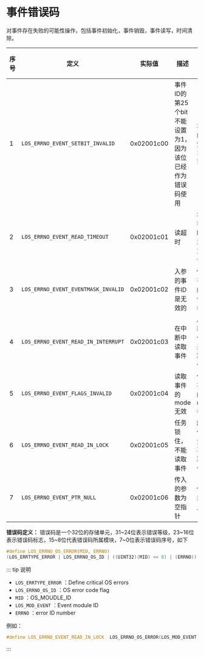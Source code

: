 # 事件错误码

对事件存在失败的可能性操作，包括事件初始化，事件销毁，事件读写，时间清除。

| 序号 | 定义                                   | 实际值     | 描述                                                     | 参考解决方案             |
|------|----------------------------------------|------------|----------------------------------------------------------|--------------------------|
| 1    | `LOS_ERRNO_EVENT_SETBIT_INVALID`     | 0x02001c00 | 事件ID的第25个bit不能设置为1，因为该位已经作为错误码使用 | 事件ID的第25bit置为0     |
| 2    | `LOS_ERRNO_EVENT_READ_TIMEOUT`       | 0x02001c01 | 读超时                                                   | 增加等待时间或者重新读取 |
| 3    | `LOS_ERRNO_EVENT_EVENTMASK_INVALID`  | 0x02001c02 | 入参的事件ID是无效的                                     | 传入有效的事件ID参数     |
| 4    | `LOS_ERRNO_EVENT_READ_IN_INTERRUPT` | 0x02001c03 | 在中断中读取事件                                         | 启动新的任务来获取事件   |
| 5    | `LOS_ERRNO_EVENT_FLAGS_INVALID`      | 0x02001c04 | 读取事件的mode无效                                       | 传入有效的mode参数       |
| 6    | `LOS_ERRNO_EVENT_READ_IN_LOCK`      | 0x02001c05 | 任务锁住，不能读取事件                                   | 解锁任务，再读取事件     |
| 7    | `LOS_ERRNO_EVENT_PTR_NULL`           | 0x02001c06 | 传入的参数为空指针                                       | 传入非空入参             |

**错误码定义：** 错误码是一个32位的存储单元，31~24位表示错误等级，23~16位表示错误码标志，15~8位代表错误码所属模块，7~0位表示错误码序号，如下  
```c   
#define LOS_ERRNO_OS_ERROR(MID, ERRNO)  
(LOS_ERRTYPE_ERROR | LOS_ERRNO_OS_ID | ((UINT32)(MID) << 8) | (ERRNO))
```  

::: tip 说明  
- `LOS_ERRTYPE_ERROR` ：Define critical OS errors  
- `LOS_ERRNO_OS_ID` ：OS error code flag  
- `MID` ：OS_MOUDLE_ID  
- `LOS_MOD_EVENT` ：Event module ID  
- `ERRNO` ：error ID number   

例如：  
```c   
#define LOS_ERRNO_EVENT_READ_IN_LOCK  LOS_ERRNO_OS_ERROR(LOS_MOD_EVENT, 0x05)  
```  
:::  
